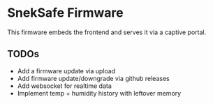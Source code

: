 # SnekSafe Firmware

This firmware embeds the frontend and serves it via a captive portal.

## TODOs

- Add a firmware update via upload
- Add firmware update/downgrade via github releases
- Add websocket for realtime data
- Implement temp + humidity history with leftover memory
